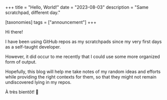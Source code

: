 +++
title = "Hello, World!"
date = "2023-08-03"
description = "Same scratchpad, different day."

[taxonomies]
tags = ["announcement"]
+++

Hi there!

I have been using GitHub repos as my scratchpads since my very first days as a self-taught developer.

However, it did occur to me recently that I could use some more organized form of output.

Hopefully, this blog will help me take notes of my random ideas and efforts while providing the right contexts for them, so that they might not remain undiscovered lying in my repos.

À très bientôt! 👋
